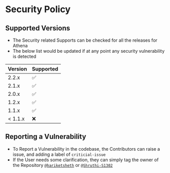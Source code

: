 # Security Policy

## Supported Versions
- The Security related Supports can be checked for all the releases for Athena
- The below list would be updated if at any point any security vulnerability is detected

| Version | Supported          |
| ------- | ------------------ |
| 2.2.x   | :white_check_mark: |
| 2.1.x   | :white_check_mark: |
| 2.0.x   | :white_check_mark: |
| 1.2.x   | :white_check_mark: |
| 1.1.x   | :white_check_mark: |
| < 1.1.x | :x:              |

## Reporting a Vulnerability
- To Report a Vulnerability in the codebase, the Contributors can raise a issue, and adding a label of `criticial-issue`
- If the User needs some clarification, they can simply tag the owner of the Repository [`@hariketsheth`](https://github.com/hariketsheth) or [`@Shruthi-S1302`](https://github.com/Shruthi-S1302)
